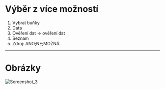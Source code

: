# Výběr z více možností

1. Vybrat buňky
2. Data
3. Ověření dat -> ověření dat
4. Seznam 
5. Zdroj: ANO;NE;MOŽNÁ

<hr>

# Obrázky

![Screenshot_3](https://user-images.githubusercontent.com/59166385/177748548-8ac2b934-6e9e-4a9f-9101-767de3a8cb33.png)
